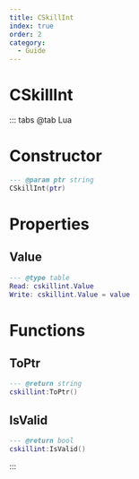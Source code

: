 ```yaml
---
title: CSkillInt
index: true
order: 2
category:
  - Guide
---
```


# CSkillInt

::: tabs
@tab Lua
# Constructor
```lua
--- @param ptr string
CSkillInt(ptr)
```
# Properties
## Value 
```lua
--- @type table
Read: cskillint.Value
Write: cskillint.Value = value
```
# Functions
## ToPtr
```lua
--- @return string
cskillint:ToPtr()
```
## IsValid
```lua
--- @return bool
cskillint:IsValid()
```

:::